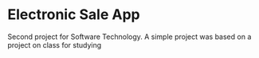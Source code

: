 # Electronic Sale App

Second project for Software Technology. A simple project was based on a project on class for studying
